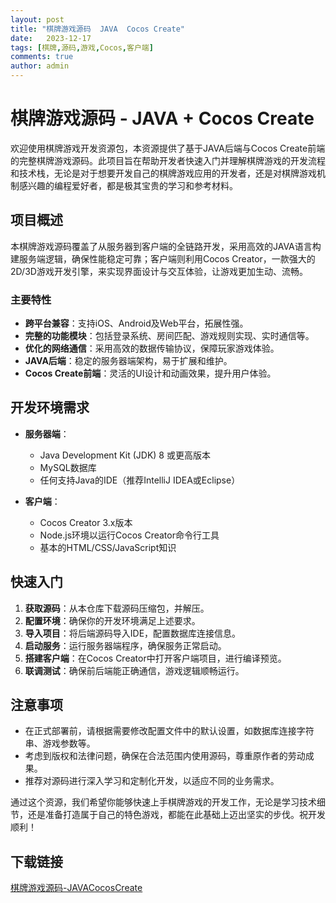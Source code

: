 ```yaml
---
layout: post
title: "棋牌游戏源码  JAVA  Cocos Create"
date:   2023-12-17
tags: [棋牌,源码,游戏,Cocos,客户端]
comments: true
author: admin
---
```

# 棋牌游戏源码 - JAVA + Cocos Create

欢迎使用棋牌游戏开发资源包，本资源提供了基于JAVA后端与Cocos Create前端的完整棋牌游戏源码。此项目旨在帮助开发者快速入门并理解棋牌游戏的开发流程和技术栈，无论是对于想要开发自己的棋牌游戏应用的开发者，还是对棋牌游戏机制感兴趣的编程爱好者，都是极其宝贵的学习和参考材料。

## 项目概述

本棋牌游戏源码覆盖了从服务器到客户端的全链路开发，采用高效的JAVA语言构建服务端逻辑，确保性能稳定可靠；客户端则利用Cocos Creator，一款强大的2D/3D游戏开发引擎，来实现界面设计与交互体验，让游戏更加生动、流畅。

### 主要特性

- **跨平台兼容**：支持iOS、Android及Web平台，拓展性强。
- **完整的功能模块**：包括登录系统、房间匹配、游戏规则实现、实时通信等。
- **优化的网络通信**：采用高效的数据传输协议，保障玩家游戏体验。
- **JAVA后端**：稳定的服务器端架构，易于扩展和维护。
- **Cocos Create前端**：灵活的UI设计和动画效果，提升用户体验。

## 开发环境需求

- **服务器端**：
  - Java Development Kit (JDK) 8 或更高版本
  - MySQL数据库
  - 任何支持Java的IDE（推荐IntelliJ IDEA或Eclipse）
  
- **客户端**：
  - Cocos Creator 3.x版本
  - Node.js环境以运行Cocos Creator命令行工具
  - 基本的HTML/CSS/JavaScript知识

## 快速入门

1. **获取源码**：从本仓库下载源码压缩包，并解压。
2. **配置环境**：确保你的开发环境满足上述要求。
3. **导入项目**：将后端源码导入IDE，配置数据库连接信息。
4. **启动服务**：运行服务器端程序，确保服务正常启动。
5. **搭建客户端**：在Cocos Creator中打开客户端项目，进行编译预览。
6. **联调测试**：确保前后端能正确通信，游戏逻辑顺畅运行。

## 注意事项

- 在正式部署前，请根据需要修改配置文件中的默认设置，如数据库连接字符串、游戏参数等。
- 考虑到版权和法律问题，确保在合法范围内使用源码，尊重原作者的劳动成果。
- 推荐对源码进行深入学习和定制化开发，以适应不同的业务需求。

通过这个资源，我们希望你能够快速上手棋牌游戏的开发工作，无论是学习技术细节，还是准备打造属于自己的特色游戏，都能在此基础上迈出坚实的步伐。祝开发顺利！

## 下载链接

[棋牌游戏源码-JAVACocosCreate](https://pan.quark.cn/s/e9fbf29663dc)